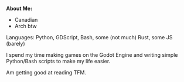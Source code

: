 **About Me:**
- Canadian
- Arch btw

Languages: Python, GDScript, Bash, some (not much) Rust, some JS (barely)

I spend my time making games on the Godot Engine and writing simple Python/Bash scripts to make my life easier.

Am getting good at reading TFM.
